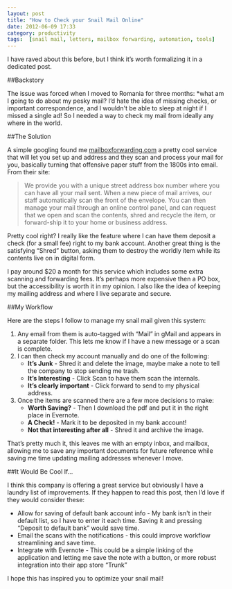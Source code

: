 ```yaml
---
layout: post
title: "How to Check your Snail Mail Online"
date: 2012-06-09 17:33
category: productivity
tags:  [snail mail, letters, mailbox forwarding, automation, tools]
---
```


I have raved about this before, but I think it’s worth formalizing it in
a dedicated post.

##Backstory

The issue was forced when I moved to Romania for three months: *what am
I going to do about my pesky mail? I’d hate the idea of missing checks,
or important correspondence, and I wouldn't be able to sleep at night if
I missed a single ad! So I needed a way to check my mail from ideally
any where in the world.

##The Solution

A simple googling found me [mailboxforwarding.com](http://mailboxforwarding.com) a pretty cool
service that will let you set up and address and they scan and process
your mail for you, basically turning that offensive paper stuff from the
1800s into email. From their site:

> We provide you with a unique street address box number where you
> can have all your mail sent. When a new piece of mail arrives, our
> staff automatically scan the front of the envelope. You can then
> manage your mail through an online control panel, and can request that
> we open and scan the contents, shred and recycle the item, or
> forward-ship it to your home or business address.

Pretty cool right? I really like the feature where I can have them
deposit a check (for a small fee) right to my bank account. Another
great thing is the satisfying “Shred” button, asking them to destroy the
worldly item while its contents live on in digital form.

I pay around \$20 a month for this service which includes some
extra scanning and forwarding fees. It’s perhaps more expensive then a
PO box, but the accessibility is worth it in my opinion. I also like the
idea of keeping my mailing address and where I live separate and
secure.

##My Workflow

Here are the steps I follow to manage my snail mail given this system:

1.  Any email from them is auto-tagged with “Mail” in gMail and appears
    in a separate folder. This lets me know if I have a new message or
    a scan is complete.
2.  I can then check my account manually and do one of the following:
    -   **It’s Junk** - Shred it and delete the image, maybe make a note
        to tell the company to stop sending me trash.
    -   **It’s Interesting** - Click Scan to have them scan the
        internals.
    -   **It’s clearly important** - Click forward to send to my
        physical address.
3.  Once the items are scanned there are a few more decisions to make:
    -   **Worth Saving?** - Then I download the pdf and put it in the right place in Evernote.
    -   **A Check!** - Mark it to be deposited in my bank account!
    -   **Not that interesting after all** - Shred it and archive the image.

That’s pretty much it, this leaves me with an empty inbox, and mailbox,
allowing me to save any important documents for future reference while
saving me time updating mailing addresses whenever I move.

##It Would Be Cool If…

I think this company is offering a great service but obviously I have
a laundry list of improvements. If they happen to read this post, then
I’d love if they would consider these:

-   Allow for saving of default bank account info - My bank isn't in
    their default list, so I have to enter it each time. Saving it and
    pressing “Deposit to default bank” would save time.
-   Email the scans with the notifications - this could improve workflow
    streamlining and save time.
-   Integrate with Evernote - This could be a simple linking of the
    application and letting me save the note with a button, or more
    robust integration into their app store “Trunk”

I hope this has inspired you to optimize your snail mail!
